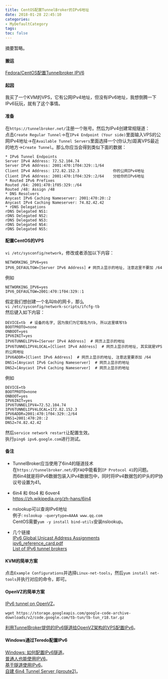```yaml
---
title: CentOS配置TunnelBroker的IPv6地址
date: 2018-01-28 22:45:10
categories:
- MyDefaultCategory
tags:
toc: false
---
```

摘要暂略。

<!-- more -->  

#### 搬运  
[Fedora/CentOS配置Tunnelbroker IPV6](https://eqblog.com/fedora-centos-set-tunnelbroker-ipv6.html)  

#### 起因  
我买了一个KVM的VPS，它有公网IPv4地址，但没有IPv6地址，我想倒腾一下IPv6玩玩，就有了这个事情。  

#### 准备  
在`https://tunnelbroker.net/`注册一个账号。然后为IPv4创建常规隧道：  
点击`Create Regular Tunnel`->在`IPv4 Endpoint (Your side)`里面输入VPS的公网IPv4地址->在`Available Tunnel Servers`里面选择一个(你认为)距离VPS最近的地方->`Create Tunnel`。那么你应当会得到类似下面的数据：  
```
* IPv6 Tunnel Endpoints
Server IPv4 Address: 72.52.104.74
Server IPv6 Address: 2001:470:1f04:329::1/64
Client IPv4 Address: 172.82.152.3               你的公网IPv4地址
Client IPv6 Address: 2001:470:1f04:329::2/64    分给你的IPv6地址
* Routed IPv6 Prefixes
Routed /64: 2001:470:1f05:329::/64
Routed /48: Assign /48
* DNS Resolvers
Anycast IPv6 Caching Nameserver: 2001:470:20::2
Anycast IPv4 Caching Nameserver: 74.82.42.42
* rDNS Delegations
rDNS Delegated NS1:
rDNS Delegated NS2:
rDNS Delegated NS3:
rDNS Delegated NS4:
rDNS Delegated NS5:
```

#### 配置CentOS的VPS  
`vi /etc/sysconfig/network`，修改或者添加以下内容：  
```
NETWORKING_IPV6=yes
IPV6_DEFAULTGW=[Server IPv6 Address] # 网页上显示的地址, 注意这里不要加 /64
```
例如  
```
NETWORKING_IPV6=yes
IPV6_DEFAULTGW=2001:470:1f04:329::1
```
假定我们想创建一个名叫tb的网卡，那么  
`vi /etc/sysconfig/network-scripts/ifcfg-tb`  
然后键入如下内容：  
```
DEVICE=tb  # 设备的名字, 因为我们为它取名为tb, 所以这里填写tb
BOOTPROTO=none
ONBOOT=yes
IPV6INIT=yes
IPV6TUNNELIPV4=[Server IPv4 Address]  # 网页上显示的地址
IPV6TUNNELIPV4LOCAL=[Client IPv4 Address]  # 网页上显示的地址, 其实就是VPS的公网地址
IPV6ADDR=[Client IPv6 Address]  # 网页上显示的地址, 注意这里要添加 /64
DNS1=[Anycast IPv6 Caching Nameserver]  # 网页上显示的地址
DNS2=[Anycast IPv4 Caching Nameserver]  # 网页上显示的地址
```
例如  
```
DEVICE=tb
BOOTPROTO=none
ONBOOT=yes
IPV6INIT=yes
IPV6TUNNELIPV4=72.52.104.74
IPV6TUNNELIPV4LOCAL=172.82.152.3
IPV6ADDR=2001:470:1f04:329::2/64
DNS1=2001:470:20::2
DNS2=74.82.42.42
```
然后`service network restart`让配置生效。  
执行`ping6 ipv6.google.com`进行测试。  

#### 备注  
* TunnelBroker应当使用了6in4的隧道技术  
  在`https://tunnelbroker.net/`的`FAQ`中能看到`IP Protocol 41`的问题。  
  而6in4就是将IPv6数据包装入IPv4数据包中，同时将IPv4数据包的IP头的IP协议号设置为41。  

* 6in4 和 6to4 和 6over4  
  https://zh.wikipedia.org/zh-hans/6in4  

* nslookup可以查询IPv6地址  
  例子: `nslookup -querytype=AAAA www.qq.com`  
  CentOS需要`yum -y install bind-utils`安装nslookup。  

* 几个链接  
  [IPv6 Global Unicast Address Assignments](https://www.iana.org/assignments/ipv6-unicast-address-assignments/ipv6-unicast-address-assignments.xhtml)  
  [ipv6_reference_card.pdf](https://www.ripe.net/participate/member-support/lir-basics/ipv6_reference_card.pdf)  
  [List of IPv6 tunnel brokers](https://en.wikipedia.org/wiki/List_of_IPv6_tunnel_brokers)  

#### KVM的简单方案
点击`Example Configurations`并选择`Linux-net-tools`，然后`yum install net-tools`并执行对应的命令，即可。

#### OpenVZ的简单方案
[IPv6 tunnel on OpenVZ](https://www.cybermilitia.net/2013/07/22/ipv6-tunnel-on-openvz/)。  
```
wget https://storage.googleapis.com/google-code-archive-downloads/v2/code.google.com/tb-tun/tb-tun_r18.tar.gz
```
[利用TunnelBroker提供的IPv6隧道给OpenVZ架构的VPS配置IPv6](http://blog.xosadmin.com/post-344.xpost)。  

#### Windows通过Teredo配置IPv6
[Windows: 如何配置IPv6隧道](https://lesca.me/archives/how-to-build-ipv6-tunnel-on-windows.html)。  
[普通人也能使用IPV6](http://blog.sina.com.cn/s/blog_70eec2bf010198hn.html)。  
[基于隧道使用IPv6](http://blog.sina.com.cn/s/blog_715e0d5a01016709.html)。  
[自建 6in4 Tunnel Server (iproute2)](https://sskaje.me/2016/01/create-your-own-tunnelbroker-net-iproute2/)。  
